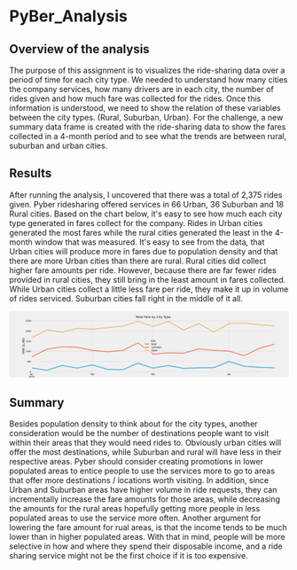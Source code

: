 # PyBer_Analysis

## Overview of the analysis
The purpose of this assignment is to visualizes the ride-sharing data over a period of time for each city type. We needed to understand how many cities the company services, how many drivers are in each city, the number of rides given and how much fare was collected for the rides. Once this information is understood, we need to show the relation of these variables between the city types. (Rural, Suburban, Urban). For the challenge, a new summary data frame is created with the ride-sharing data to show the fares collected in a 4-month period and to see what the trends are between rural, suburban and urban cities.

## Results
After running the analysis, I uncovered that there was a total of 2,375 rides given.  Pyber ridesharing offered services in 66 Urban, 36 Suburban and 18 Rural cities.  Based on the chart below, it's easy to see how much each city type generated in fares collect for the company. Rides in Urban cities generated the most fares while the rural cities generated the least in the 4-month window that was measured.  It's easy to see from the data, that Urban cities will produce more in fares due to population density and that there are more Urban cities than there are rural.  Rural cities did collect higher fare amounts per ride. However, because there are far fewer rides provided in rural cities, they still bring in the least amount in fares collected.  While Urban cities collect a little less fare per ride, they make it up in volume of rides serviced. Suburban cities fall right in the middle of it all.

![Pyber_fare_summary](Analysis/Pyber_fare_summary.png)

## Summary
Besides population density to think about for the city types, another consideration would be the number of destinations people want to visit within their areas that they would need rides to.  Obviously urban cities will offer the most destinations, while Suburban and rural will have less in their respective areas.  Pyber should consider creating promotions in lower populated areas to entice people to use the services more to go to areas that offer more destinations / locations worth visiting.  In addition, since Urban and Suburban areas have higher volume in ride requests, they can incrementally increase the fare amounts for those areas, while decreasing the amounts for the rural areas hopefully getting more people in less populated areas to use the service more often.  Another argument for lowering the fare amount for rual areas, is that the income tends to be much lower than in higher populated areas.  With that in mind, people will be more selective in how and where they spend their disposable income, and a ride sharing service might not be the first choice if it is too expensive.

